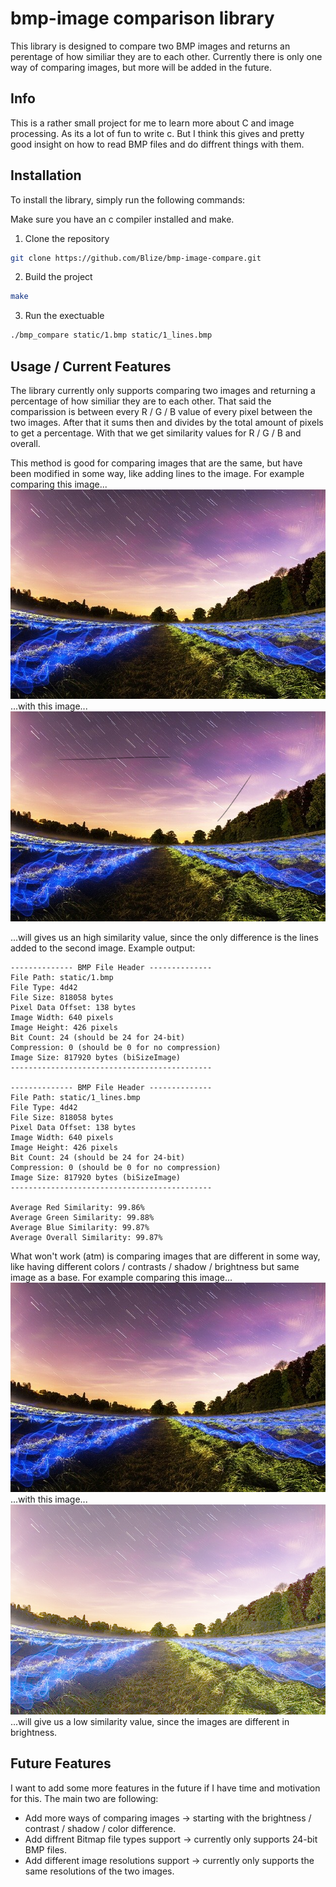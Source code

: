 # bmp-image comparison library

This library is designed to compare two BMP images and returns an perentage of how similiar they are to each other.
Currently there is only one way of comparing images, but more will be added in the future.

## Info

This is a rather small project for me to learn more about C and image processing. As its a lot of fun to write c.
But I think this gives and pretty good insight on how to read BMP files and do diffrent things with them.

## Installation

To install the library, simply run the following commands:

Make sure you have an c compiler installed and make.

1. Clone the repository

```bash
git clone https://github.com/Blize/bmp-image-compare.git
```

2. Build the project

```bash
make
```

3. Run the exectuable

```bash
./bmp_compare static/1.bmp static/1_lines.bmp
```

## Usage / Current Features

The library currently only supports comparing two images and returning a percentage of how similiar they are to each other.
That said the comparission is between every R / G / B value of every pixel between the two images. After that it sums then and divides by the total amount of pixels to get a percentage.
With that we get similarity values for R / G / B and overall.

This method is good for comparing images that are the same, but have been modified in some way, like adding lines to the image.
For example comparing this image...
![image](static/1.bmp)
...with this image...
![image](static/1_lines.bmp)

...will gives us an high similarity value, since the only difference is the lines added to the second image.
Example output:

```
-------------- BMP File Header --------------
File Path: static/1.bmp
File Type: 4d42
File Size: 818058 bytes
Pixel Data Offset: 138 bytes
Image Width: 640 pixels
Image Height: 426 pixels
Bit Count: 24 (should be 24 for 24-bit)
Compression: 0 (should be 0 for no compression)
Image Size: 817920 bytes (biSizeImage)
---------------------------------------------

-------------- BMP File Header --------------
File Path: static/1_lines.bmp
File Type: 4d42
File Size: 818058 bytes
Pixel Data Offset: 138 bytes
Image Width: 640 pixels
Image Height: 426 pixels
Bit Count: 24 (should be 24 for 24-bit)
Compression: 0 (should be 0 for no compression)
Image Size: 817920 bytes (biSizeImage)
---------------------------------------------

Average Red Similarity: 99.86%
Average Green Similarity: 99.88%
Average Blue Similarity: 99.87%
Average Overall Similarity: 99.87%
```

What won't work (atm) is comparing images that are different in some way, like having different colors / contrasts / shadow / brightness but same image as a base.
For example comparing this image...
![image](static/1.bmp)
...with this image...
![image](static/1_brighter.bmp)
...will give us a low similarity value, since the images are different in brightness.

## Future Features

I want to add some more features in the future if I have time and motivation for this.
The main two are following:

- Add more ways of comparing images -> starting with the brightness / contrast / shadow / color difference.
- Add diffrent Bitmap file types support -> currently only supports 24-bit BMP files.
- Add different image resolutions support -> currently only supports the same resolutions of the two images.
